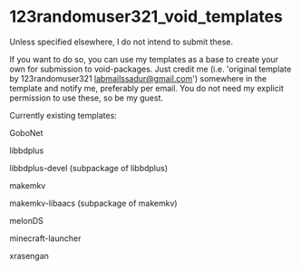 # 123randomuser321_void_templates
Unless specified elsewhere, I do not intend to submit these.

If you want to do so, you can use my templates as a base to create your own for submission to void-packages.
Just credit me (i.e. 'original template by 123randomuser321 <labmailssadur@gmail.com>') somewhere in the template and notify me, preferably per email. You do not need my explicit permission to use these, so be my guest.



Currently existing templates:


GoboNet

libbdplus

libbdplus-devel (subpackage of libbdplus)

makemkv

makemkv-libaacs (subpackage of makemkv)

melonDS

minecraft-launcher

xrasengan
